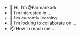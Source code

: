 - 👋 Hi, I’m @Farmankask
- 👀 I’m interested in ...
- 🌱 I’m currently learning ...
- 💞️ I’m looking to collaborate on ...
- 📫 How to reach me ...

<!---
Farmankask/Farmankask is a ✨ special ✨ repository because its `README.md` (this file) appears on your GitHub profile.
You can click the Preview link to take a look at your changes.
--->
